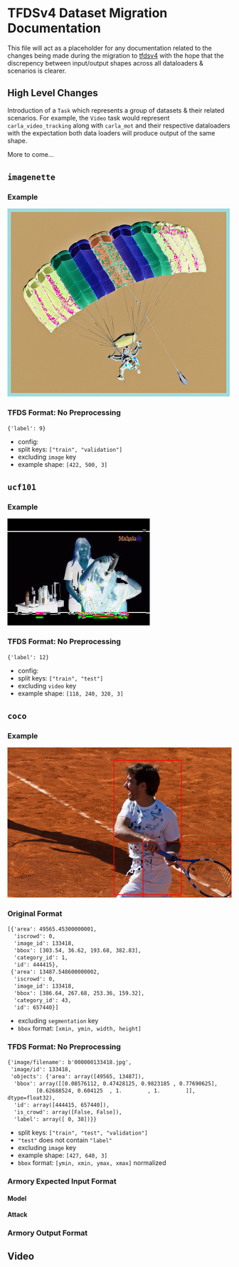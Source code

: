 # TFDSv4 Dataset Migration Documentation

This file will act as a placeholder for any documentation related to the changes being made during the migration to [tfdsv4](https://github.com/twosixlabs/armory/milestone/18) with the hope that the discrepency between input/output shapes across all dataloaders & scenarios is clearer.

## High Level Changes

 Introduction of a `Task` which represents a group of datasets & their related scenarios. For example, the `Video` task would represent `carla_video_tracking` along with `carla_mot` and their respective dataloaders with the expectation both data loaders will produce output of the same shape.

 More to come...

## `imagenette`
### Example
![imagenette example](images/imagenette_example.png)

### TFDS Format: No Preprocessing
```
{'label': 9}
```
- config: 
- split keys: `["train", "validation"]`
- excluding `image` key
- example shape: `[422, 500, 3]`

## `ucf101`
### Example
![ucf101 example](images/ucf101_example.png)

### TFDS Format: No Preprocessing
```
{'label': 12}
```
- config:
- split keys: `["train", "test"]`
- excluding `video` key
- example shape: `[118, 240, 320, 3]`

## `coco`
### Example
![coco example](images/coco_example.png)

### Original Format
```
[{'area': 49565.45300000001,
  'iscrowd': 0,
  'image_id': 133418,
  'bbox': [303.54, 36.62, 193.68, 382.83],
  'category_id': 1,
  'id': 444415},
 {'area': 13487.548600000002,
  'iscrowd': 0,
  'image_id': 133418,
  'bbox': [386.64, 267.68, 253.36, 159.32],
  'category_id': 43,
  'id': 657440}]
```
- excluding `segmentation` key
- `bbox` format: `[xmin, ymin, width, height]`

### TFDS Format: No Preprocessing
```
{'image/filename': b'000000133418.jpg',
 'image/id': 133418,
 'objects': {'area': array([49565, 13487]),
  'bbox': array([[0.08576112, 0.47428125, 0.9823185 , 0.77690625],
         [0.62688524, 0.604125  , 1.        , 1.        ]], dtype=float32),
  'id': array([444415, 657440]),
  'is_crowd': array([False, False]),
  'label': array([ 0, 38])}}
```
- split keys: `["train", "test", "validation"]`
- `"test"` does not contain `"label"`
- excluding `image` key
- example shape: `[427, 640, 3]`
- `bbox` format: `[ymin, xmin, ymax, xmax]` normalized

### Armory Expected Input Format

#### Model

#### Attack

### Armory Output Format

## Video
